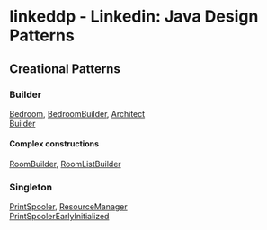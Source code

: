 linkeddp - Linkedin: Java Design Patterns
=========================================

Creational Patterns
-------------------

### Builder
[Bedroom](src/main/java/learn/oop/linkeddp/creational/builder/Bedroom.java),
[BedroomBuilder](src/main/java/learn/oop/linkeddp/creational/builder/BedroomBuilder.java),
[Architect](src/main/java/learn/oop/linkeddp/creational/builder/Architect.java)  
[Builder](src/main/java/learn/oop/linkeddp/creational/builder/Builder.java)  

#### Complex constructions
[RoomBuilder](src/main/java/learn/oop/linkeddp/creational/builder/RoomBuilder.java),
[RoomListBuilder](src/main/java/learn/oop/linkeddp/creational/builder/RoomListBuilder.java)  


### Singleton
[PrintSpooler](src/main/java/learn/oop/linkeddp/creational/singleton/PrintSpooler.java),
[ResourceManager](src/main/java/learn/oop/linkeddp/creational/singleton/ResourceManager.java)  
[PrintSpoolerEarlyInitialized](src/main/java/learn/oop/linkeddp/creational/singleton/PrintSpoolerEarlyInitialized.java)  